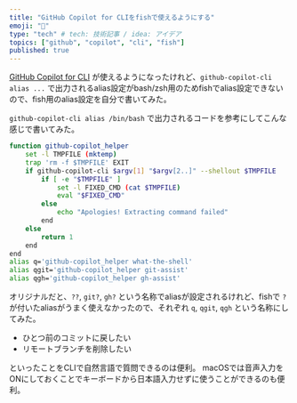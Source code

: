 ```yaml
---
title: "GitHub Copilot for CLIをfishで使えるようにする"
emoji: "🤖"
type: "tech" # tech: 技術記事 / idea: アイデア
topics: ["github", "copilot", "cli", "fish"]
published: true
---
```

[GitHub Copilot for CLI](https://githubnext.com/projects/copilot-cli/) が使えるようになったけれど、`github-copilot-cli alias ...` で出力されるalias設定がbash/zsh用のためfishでalias設定できないので、fish用のalias設定を自分で書いてみた。

`github-copilot-cli alias /bin/bash` で出力されるコードを参考にしてこんな感じで書いてみた。

```sh
function github-copilot_helper
    set -l TMPFILE (mktemp)
    trap 'rm -f $TMPFILE' EXIT
    if github-copilot-cli $argv[1] "$argv[2..]" --shellout $TMPFILE
        if [ -e "$TMPFILE" ]
            set -l FIXED_CMD (cat $TMPFILE)
            eval "$FIXED_CMD"
        else
            echo "Apologies! Extracting command failed"
        end
    else
        return 1
    end
end
alias q='github-copilot_helper what-the-shell'
alias qgit='github-copilot_helper git-assist'
alias qgh='github-copilot_helper gh-assist'
```

オリジナルだと、`??`, `git?`, `gh?` という名称でaliasが設定されるけれど、fishで `?` が付いたaliasがうまく使えなかったので、それぞれ `q`, `qgit`, `qgh` という名称にしてみた。

- ひとつ前のコミットに戻したい
- リモートブランチを削除したい

といったことをCLIで自然言語で質問できるのは便利。
macOSでは音声入力をONにしておくことでキーボードから日本語入力せずに使うことができるのも便利。
